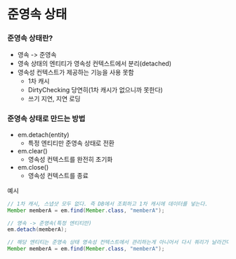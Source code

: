 # 준영속 상태

### 준영속 상태란?

- 영속 -> 준영속
- 영속 상태의 엔티티가 영속성 컨텍스트에서 분리(detached) 
- 영속성 컨텍스트가 제공하는 기능을 사용 못함
  - 1차 캐시 
  - DirtyChecking 당연히(1차 캐시가 없으니까 못한다)
  - 쓰기 지연, 지연 로딩

### 준영속 상태로 만드는 방법

- em.detach(entity)
  - 특정 엔티티만 준영속 상태로 전환 
- em.clear()
  - 영속성 컨텍스트를 완전히 초기화 
- em.close()
  - 영속성 컨텍스트를 종료

예시 
```java
// 1차 캐시, 스냅샷 모두 없다. 즉 DB에서 조회하고 1차 캐시에 데이터를 넣는다. 
Member memberA = em.find(Member.class, "memberA");

// 영속 -> 준영속(특정 엔티티만)
em.detach(memberA);

// 해당 엔티티는 준영속 상태 영속성 컨텍스트에서 관리하는게 아니어서 다시 쿼리가 날라간다. 
Member memberA = em.find(Member.class, "memberA");
```
